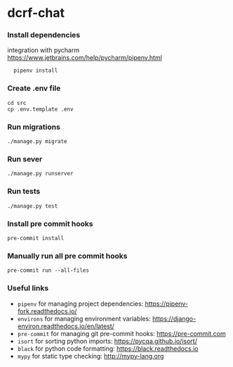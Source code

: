 # dcrf-chat

### Install dependencies
integration with pycharm https://www.jetbrains.com/help/pycharm/pipenv.html
```
  pipenv install
```

### Create .env file
```
cd src
cp .env.template .env
```

### Run migrations
```
./manage.py migrate
```

### Run sever
```
./manage.py runserver
```

### Run tests
```
./manage.py test
```

### Install pre commit hooks
```
pre-commit install
```

### Manually run all pre commit hooks
```
pre-commit run --all-files
```

### Useful links
- `pipenv` for managing project dependencies: https://pipenv-fork.readthedocs.io/
- `environs` for managing environment variables: https://django-environ.readthedocs.io/en/latest/
- `pre-commit` for managing git pre-commit hooks: https://pre-commit.com
- `isort` for sorting python imports: https://pycqa.github.io/isort/
- `black` for python code formatting: https://black.readthedocs.io
- `mypy` for static type checking: http://mypy-lang.org